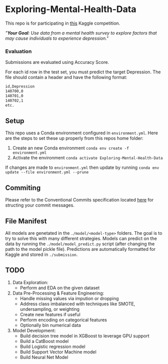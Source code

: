 # Exploring-Mental-Health-Data
This repo is for participating in [this](https://www.kaggle.com/competitions/playground-series-s4e11) Kaggle competition.

*"**Your Goal**: Use data from a mental health survey to explore factors that may cause individuals to experience depression."*

### Evaluation
Submissions are evaluated using Accuracy Score.

For each id row in the test set, you must predict the target Depression. The file should contain a header and have the following format:
``` xml
id,Depression
140700,0
140701,0
140702,1
etc.
```

## Setup
This repo uses a Conda environment configured in `environment.yml`. Here are the steps to set these up properly from this repos home folder:
1. Create an new Conda environment `conda env create -f environment.yml`
2. Activate the environment `conda activate Exploring-Mental-Health-Data`

If changes are made to `environment.yml` then update by running `conda env update --file environment.yml --prune`

## Commiting
Please refer to the Conventional Commits specification located [here](https://www.conventionalcommits.org/en/v1.0.0/) for structing your commit messages.

## File Manifest
All models are genetated in the `./model/<model-type>` folders. The goal is to try to solve this with many different strategies. Models can predict on the data by running the `./model/model_predict.py` script (after changing the path to the model pickle file). Predictions are automatically formatted for Kaggle and stored in `./submission`.

## TODO 
1. Data Exploration:
    - Perform and EDA on the given dataset
2. Data Pre-Processing & Feature Engineering:
    - Handle missing values via impution or dropping
    - Address class imbalanced with techniques like SMOTE, undersampling, or weighting
    - Create new features if useful
    - Perform encoding on categorical features
    - Optionally bin numerical data
3. Model Development:
    - Build decision tree model in XGBoost to leverage GPU support
    - Build a CatBoost model
    - Build Logistic regression model
    - Build Support Vector Machine model
    - Build Neural Net Model
